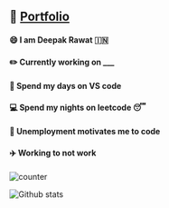 ## :link: [Portfolio](https://deepakr-28.github.io/deepakr28/)
#### :smile: I am Deepak Rawat :india:
#### :pencil2: Currently working on ___
#### :large_blue_circle: Spend my days on VS code
#### :computer: Spend my nights on leetcode :sleeping:
#### :necktie: Unemployment motivates me to code
#### :airplane: Working to not work


![counter](https://en9lrojkkr646rc.m.pipedream.net)

![Github stats](https://github-readme-stats.vercel.app/api?username=DeepakR-28)
